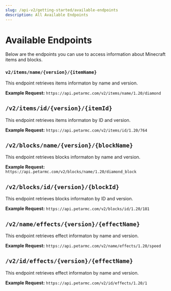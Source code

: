 ```yaml
---
slug: /api-v2/getting-started/available-endpoints
description: All Available Endpoints
---
```


# Available Endpoints

Below are the endpoints you can use to access information about Minecraft items and blocks.



### `v2/items/name/{version}/{itemName}`
This endpoint retrieves items informaton by name and version.


**Example Request:** `https://api.petarmc.com/v2/items/name/1.20/diamond`



## `/v2/items/id/{version}/{itemId}`
This endpoint retrieves items informaton by ID and version.

**Example Request:** `https://api.petarmc.com/v2/items/id/1.20/764`




## `/v2/blocks/name/{version}/{blockName}`
This endpoint retrieves blocks informaton by name and version.

**Example Request:** `https://api.petarmc.com/v2/blocks/name/1.20/diamond_block`



## `/v2/blocks/id/{version}/{blockId}`
This endpoint retrieves blocks informaton by ID and version.

**Example Request:** `https://api.petarmc.com/v2/blocks/id/1.20/181`



## `/v2/name/effects/{version}/{effectName}`
This endpoint retrieves effect informaton by name and version.

**Example Request:** `https://api.petarmc.com/v2/name/effects/1.20/speed`



## `/v2/id/effects/{version}/{effectName}`
This endpoint retrieves effect informaton by name and version.

**Example Request:** `https://api.petarmc.com/v2/id/effects/1.20/1`